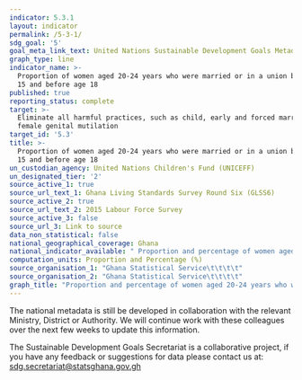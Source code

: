 ```yaml
---
indicator: 5.3.1
layout: indicator
permalink: /5-3-1/
sdg_goal: '5'
goal_meta_link_text: United Nations Sustainable Development Goals Metadata (PDF 207 KB)
graph_type: line
indicator_name: >-
  Proportion of women aged 20-24 years who were married or in a union before age
  15 and before age 18
published: true
reporting_status: complete
target: >-
  Eliminate all harmful practices, such as child, early and forced marriage and
  female genital mutilation
target_id: '5.3'
title: >-
  Proportion of women aged 20-24 years who were married or in a union before age
  15 and before age 18
un_custodian_agency: United Nations Children's Fund (UNICEFF)
un_designated_tier: '2'
source_active_1: true
source_url_text_1: Ghana Living Standards Survey Round Six (GLSS6)
source_active_2: true
source_url_text_2: 2015 Labour Force Survey
source_active_3: false
source_url_3: Link to source
data_non_statistical: false
national_geographical_coverage: Ghana
national_indicator_available: " Proportion and percentage of women aged 20-24 years who were married or in a union before age 18 and before age 15\t\t\t\t"
computation_units: Proportion and Percentage (%)
source_organisation_1: "Ghana Statistical Service\t\t\t\t"
source_organisation_2: "Ghana Statistical Service\t\t\t\t"
graph_title: "Proportion and percentage of women aged 20-24 years who were married or in a union before age 18 and before age 15\t\t\t\t"
---
```

The national metadata is still be developed in collaboration with the relevant Ministry, District or Authority.  We will continue work with these colleagues over the next few weeks to update this information.

The Sustainable Development Goals Secretariat is a collaborative project, if you have any feedback or suggestions for data please contact us at: sdg.secretariat@statsghana.gov.gh
